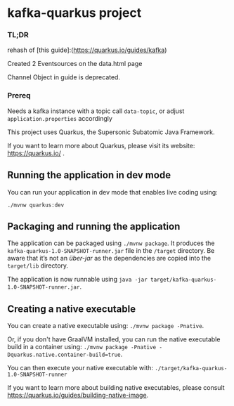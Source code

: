 # kafka-quarkus project

### TL;DR

rehash of [this guide]:(https://quarkus.io/guides/kafka)

Created 2 Eventsources on the data.html page

Channel Object in guide is deprecated.

### Prereq 

Needs a kafka instance with a topic call `data-topic`, or adjust `application.properties` accordingly


This project uses Quarkus, the Supersonic Subatomic Java Framework.

If you want to learn more about Quarkus, please visit its website: https://quarkus.io/ .

## Running the application in dev mode

You can run your application in dev mode that enables live coding using:
```
./mvnw quarkus:dev
```

## Packaging and running the application

The application can be packaged using `./mvnw package`.
It produces the `kafka-quarkus-1.0-SNAPSHOT-runner.jar` file in the `/target` directory.
Be aware that it’s not an _über-jar_ as the dependencies are copied into the `target/lib` directory.

The application is now runnable using `java -jar target/kafka-quarkus-1.0-SNAPSHOT-runner.jar`.

## Creating a native executable

You can create a native executable using: `./mvnw package -Pnative`.

Or, if you don't have GraalVM installed, you can run the native executable build in a container using: `./mvnw package -Pnative -Dquarkus.native.container-build=true`.

You can then execute your native executable with: `./target/kafka-quarkus-1.0-SNAPSHOT-runner`

If you want to learn more about building native executables, please consult https://quarkus.io/guides/building-native-image.
